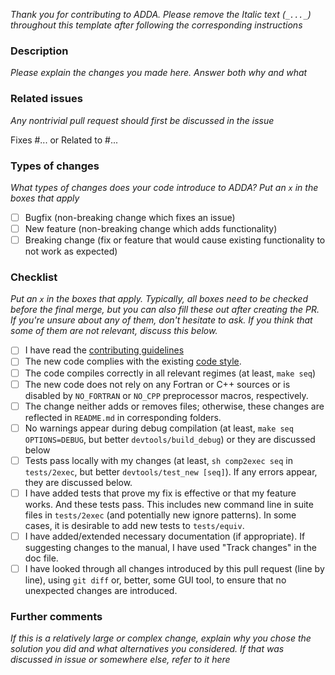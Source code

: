 _Thank you for contributing to ADDA. Please remove the Italic text (`_..._`) throughout this template after following the corresponding instructions_

### Description
_Please explain the changes you made here. Answer both why and what_

### Related issues
_Any nontrivial pull request should first be discussed in the issue_ 

Fixes #...  or Related to #...

### Types of changes
_What types of changes does your code introduce to ADDA? Put an `x` in the boxes that apply_

- [ ] Bugfix (non-breaking change which fixes an issue)
- [ ] New feature (non-breaking change which adds functionality)
- [ ] Breaking change (fix or feature that would cause existing functionality to not work as expected)

### Checklist
_Put an `x` in the boxes that apply. Typically, all boxes need to be checked before the final merge, but you can also fill these out after creating the PR. If you're unsure about any of them, don't hesitate to ask. If you think that some of them are not relevant, discuss this below._

- [ ] I have read the [contributing guidelines](https://github.com/adda-team/adda/wiki/InstructionCommitters)
- [ ] The new code complies with the existing [code style](https://github.com/adda-team/adda/wiki/CodeStyleGuide).
- [ ] The code compiles correctly in all relevant regimes (at least, `make seq`)
- [ ] The new code does not rely on any Fortran or C++ sources or is disabled by `NO_FORTRAN` or `NO_CPP` preprocessor macros, respectively.
- [ ] The change neither adds or removes files; otherwise, these changes are reflected in `README.md` in corresponding folders.  
- [ ] No warnings appear during debug compilation (at least, `make seq OPTIONS=DEBUG`, but better `devtools/build_debug`) or they are discussed below
- [ ] Tests pass locally with my changes (at least, `sh comp2exec seq` in `tests/2exec`, but better `devtools/test_new [seq]`). If any errors appear, they are discussed below.
- [ ] I have added tests that prove my fix is effective or that my feature works. And these tests pass. This includes new command line in suite files in `tests/2exec` (and potentially new ignore patterns). In some cases, it is desirable to add new tests to `tests/equiv`. 
- [ ] I have added/extended necessary documentation (if appropriate). If suggesting changes to the manual, I have used "Track changes" in the doc file.
- [ ] I have looked through all changes introduced by this pull request (line by line), using `git diff` or, better, some GUI tool, to ensure that no unexpected changes are introduced.

### Further comments
_If this is a relatively large or complex change, explain why you chose the solution you did and what alternatives you considered. 
If that was discussed in issue or somewhere else, refer to it here_

